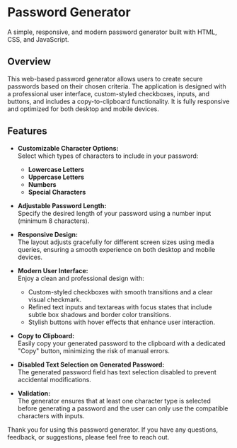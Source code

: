 # Password Generator

A simple, responsive, and modern password generator built with HTML, CSS, and JavaScript.

## Overview

This web-based password generator allows users to create secure passwords based on their chosen criteria. The application is designed with a professional user interface, custom-styled checkboxes, inputs, and buttons, and includes a copy-to-clipboard functionality. It is fully responsive and optimized for both desktop and mobile devices.

## Features

- **Customizable Character Options:**  
  Select which types of characters to include in your password:
  - **Lowercase Letters**
  - **Uppercase Letters**
  - **Numbers**
  - **Special Characters**

- **Adjustable Password Length:**  
  Specify the desired length of your password using a number input (minimum 8 characters).

- **Responsive Design:**  
  The layout adjusts gracefully for different screen sizes using media queries, ensuring a smooth experience on both desktop and mobile devices.

- **Modern User Interface:**  
  Enjoy a clean and professional design with:
  - Custom-styled checkboxes with smooth transitions and a clear visual checkmark.
  - Refined text inputs and textareas with focus states that include subtle box shadows and border color transitions.
  - Stylish buttons with hover effects that enhance user interaction.

- **Copy to Clipboard:**  
  Easily copy your generated password to the clipboard with a dedicated "Copy" button, minimizing the risk of manual errors.

- **Disabled Text Selection on Generated Password:**  
  The generated password field has text selection disabled to prevent accidental modifications.

- **Validation:**  
  The generator ensures that at least one character type is selected before generating a password and the user can only use the compatible characters with inputs.

Thank you for using this password generator. If you have any questions, feedback, or suggestions, please feel free to reach out.
